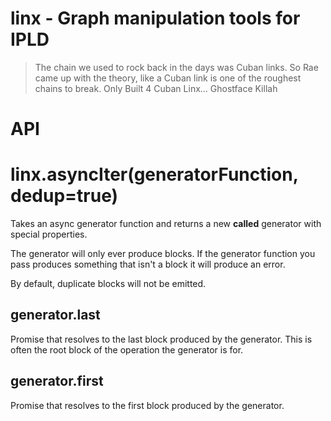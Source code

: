 # linx - Graph manipulation tools for IPLD

> The chain we used to rock back in the days was Cuban links. So Rae came up with the theory, like a Cuban link is one of the roughest chains to break. Only Built 4 Cuban Linx...
> Ghostface Killah

# API

# linx.asyncIter(generatorFunction, dedup=true)

Takes an async generator function and returns a new **called**
generator with special properties.

The generator will only ever produce blocks. If the generator function
you pass produces something that isn't a block it will produce an error.

By default, duplicate blocks will not be emitted.

## generator.last

Promise that resolves to the last block produced by the generator. This is
often the root block of the operation the generator is for.

## generator.first

Promise that resolves to the first block produced by the generator.